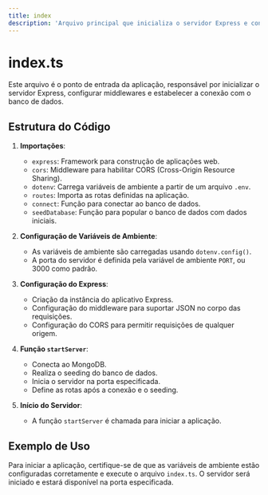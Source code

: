 ```yaml
---
title: index
description: 'Arquivo principal que inicializa o servidor Express e configura a conexão com o banco de dados.'
---
```


# index.ts

Este arquivo é o ponto de entrada da aplicação, responsável por inicializar o servidor Express, configurar middlewares e estabelecer a conexão com o banco de dados.

## Estrutura do Código

1. **Importações**:
   - `express`: Framework para construção de aplicações web.
   - `cors`: Middleware para habilitar CORS (Cross-Origin Resource Sharing).
   - `dotenv`: Carrega variáveis de ambiente a partir de um arquivo `.env`.
   - `routes`: Importa as rotas definidas na aplicação.
   - `connect`: Função para conectar ao banco de dados.
   - `seedDatabase`: Função para popular o banco de dados com dados iniciais.

2. **Configuração de Variáveis de Ambiente**:
   - As variáveis de ambiente são carregadas usando `dotenv.config()`.
   - A porta do servidor é definida pela variável de ambiente `PORT`, ou 3000 como padrão.

3. **Configuração do Express**:
   - Criação da instância do aplicativo Express.
   - Configuração do middleware para suportar JSON no corpo das requisições.
   - Configuração do CORS para permitir requisições de qualquer origem.

4. **Função `startServer`**:
   - Conecta ao MongoDB.
   - Realiza o seeding do banco de dados.
   - Inicia o servidor na porta especificada.
   - Define as rotas após a conexão e o seeding.

5. **Início do Servidor**:
   - A função `startServer` é chamada para iniciar a aplicação.

## Exemplo de Uso

Para iniciar a aplicação, certifique-se de que as variáveis de ambiente estão configuradas corretamente e execute o arquivo `index.ts`. O servidor será iniciado e estará disponível na porta especificada.